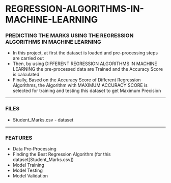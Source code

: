 # REGRESSION-ALGORITHMS-IN-MACHINE-LEARNING

### PREDICTING THE MARKS USING THE REGRESSION ALGORITHMS IN MACHINE LEARNING

- In this project, at first the dataset is loaded and pre-processing steps are carried out
- Then, by using DIFFERENT REGRESSION ALGORITHMS IN MACHINE LEARNING the pre-processed data are Trained and the Accuracy Score is calculated
- Finally, Based on the Accuracy Score of Different Regression Algorithms, the Algorithm with MAXIMUM ACCURACY SCORE is selected for training and testing this dataset to get Maximum Precision

-----

### FILES

- Student_Marks.csv - dataset

-----

### FEATURES

- Data Pre-Processing
- Finding the Best Regression Algorithm (for this dataset[Student_Marks.csv])
- Model Training
- Model Testing
- Model Validation

